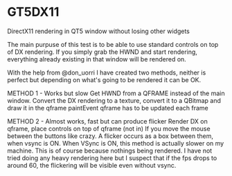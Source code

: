 # GT5DX11
DirectX11 rendering in QT5 window without losing other widgets

The main purpuse of this test is to be able to use standard controls on top of DX rendering. 
If you simply grab the HWND and start rendering, everything already existing in that window will be rendered on.

With the help from @don_uorri I have created two methods, neither is perfect but depending on what's going to be rendered it can be OK.

METHOD 1 - Works but slow
Get HWND from a QFRAME instead of the main window.
Convert the DX rendering to a texture, convert it to a QBitmap and draw it in the qframe paintEvent
qframe has to be updated each frame

METHOD 2 - Almost works, fast but can produce flicker
Render DX on qframe, place controls on top of qframe (not in)
If you move the mouse between the buttons like crazy. A flicker occurs as a box between them, when vsync is ON.
When VSync is ON, this method is actually slower on my machine. This is of course because nothings being rendered.
I have not tried doing any heavy rendering here but I suspect that if the fps drops to around 60, the flickering will be visible even without vsync.
